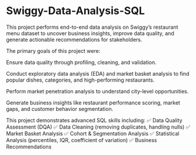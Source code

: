 # Swiggy-Data-Analysis-SQL

This project performs end-to-end data analysis on Swiggy’s restaurant menu dataset to uncover business insights, improve data quality, and generate actionable recommendations for stakeholders.

The primary goals of this project were:

Ensure data quality through profiling, cleaning, and validation.

Conduct exploratory data analysis (EDA) and market basket analysis to find popular dishes, categories, and high-performing restaurants.

Perform market penetration analysis to understand city-level opportunities.

Generate business insights like restaurant performance scoring, market gaps, and customer behavior segmentation.

This project demonstrates advanced SQL skills including:
✅ Data Quality Assessment (DQA)
✅ Data Cleaning (removing duplicates, handling nulls)
✅ Market Basket Analysis
✅ Cohort & Segmentation Analysis
✅ Statistical Analysis (percentiles, IQR, coefficient of variation)
✅ Business Recommendations
